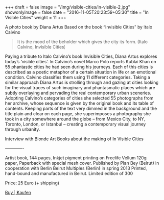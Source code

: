 +++
draft = false
image = "/img/visible-cities/in-visible-2.jpg"
showonlyimage = false
date = "2016-11-05T20:23:59+05:30"
title = "In Visible Cities"
weight = 11
+++

A photo book by Diana Artus
Based on the book “Invisible Cities” by Italo Calvino

> It is the mood of the beholder which gives the city its form.
(Italo Calvino, Invisible Cities)
<!--more-->
Paying a tribute to Italo Calvino’s book Invisible Cities, Diana Artus explores today’s ‘visible cities’. In Calvino’s novel Marco Polo reports Kublai Khan on 55 phantastic cities he had seen during his journeys. Each of this cities is described as a poetic metaphor of a certain situation in life or an emotional condition. Calvino classifies them using 11 different categories.
Taking a similar approach Diana Artus is strolling through and gazing at cities looking for the visual traces of such imaginary and phantasmatic places which are subtly overlaying and pervading the real contemporary urban sceneries. Adopting Calvino’s categories of cities she selected 55 photographs from her archive, whose sequence is given by the original book and its table of contents. Keeping parts of the text very dimmed in the background and the title plain and clear on each page, she superimposes a photography she took in a city somewhere around the globe – from Mexico City, to NY, Toronto, London, or Istanbul – creating a contemporary visual journey through urbanity.

Interview with Blonde Art Books about the making of In Visible Cities

————-

Artist book, 144 pages, Inkjet pigment printing on Freelife Vellum 120g paper, Paperback with special mesh cover.
Published by Plan Bey (Beirut) in cooperation with Berlin Beirut Multiples (Berlin) in spring 2013
Printed, hand-bound and manufactured in Beirut.
Limited edition of 300

Price: 25 Euro (+ shipping)

[Buy | Kaufen](contact)
